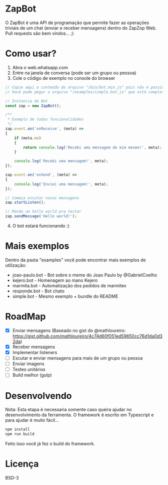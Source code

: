 # ZapBot

O ZapBot é uma API de programação que permite fazer as operações triviais de um chat (enviar e receber mensagens) dentro do ZapZop Web.
Pull requests são bem vindos... ;)

# Como usar?

1. Abra o web.whatsapp.com
2. Entre na janela de conversa (pode ser um grupo ou pessoa)
3. Cole o código de exemplo no console do browser
```javascript
// Copie aqui o conteúdo do arquivo "/bin/bot.min.js" pois não é possível baixar scripts externos.
// Você pode pegar o arquivo "/examples/simple.bot.js" que está completo.

// Instancia do Bot
const zap = new ZapBot();

/**
 * Exemplo de todas funcionalidades
 */
zap.event.on('onReceive', (meta) =>
{
    if (meta.me)
    {
        return console.log('Recebi uma mensagem de mim mesmo!', meta);
    }

    console.log('Recebi uma mensagem!', meta);
});

zap.event.on('onSend', (meta) =>
{
    console.log('Enviei uma mensagem!', meta);
});

// Começa escutar novas mensagens
zap.startListen();

// Manda um hello world pra testar
zap.sendMessage('Hello world!');
```
4. O bot estará funcionando :)

# Mais exemplos

Dentro da pasta "examples" você pode encontrar mais exemplos de utilização:

* joao-paulo.bot - Bot sobre o meme do Joao Paulo by @GabrielCoelho
* kejero.bot - Homenagem ao mano Kejero
* marmita.bot - Automatização dos pedidos de marmitex
* responde.bot - Bot chato
* simple.bot - Mesmo exemplo + bundle do README

# RoadMap

- [X] Enviar mensagens (Baseado no gist do @mathloureiro: https://gist.github.com/mathloureiro/4c74d60f051ed59650cc76d1da0d32da)
- [X] Receber mensagens
- [X] Implementar listeners
- [ ] Escutar e enviar mensagens para mais de um grupo ou pessoa
- [ ] Enviar imagens
- [ ] Testes unitários
- [ ] Build melhor (gulp)

# Desenvolvendo

Nota: Esta etapa é necessaria somente caso queira ajudar no desenvolvimento da ferramenta.
O framework é escrito em Typescript e para ajudar é muito fácil...

```bash
npm install
npm run build
```

Feito isso você já fez o build do framework.

# Licença

BSD-3